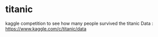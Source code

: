 # titanic
kaggle competition to see how many people survived the titanic
Data : https://www.kaggle.com/c/titanic/data
